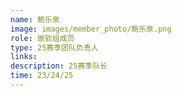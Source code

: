 ```yaml
---
name: 鲍乐泉
image: images/member_photo/鲍乐泉.png
role: 嵌软组成员
type: 25赛季团队负责人
links:
description: 25赛季队长
time: 23/24/25
---
```

